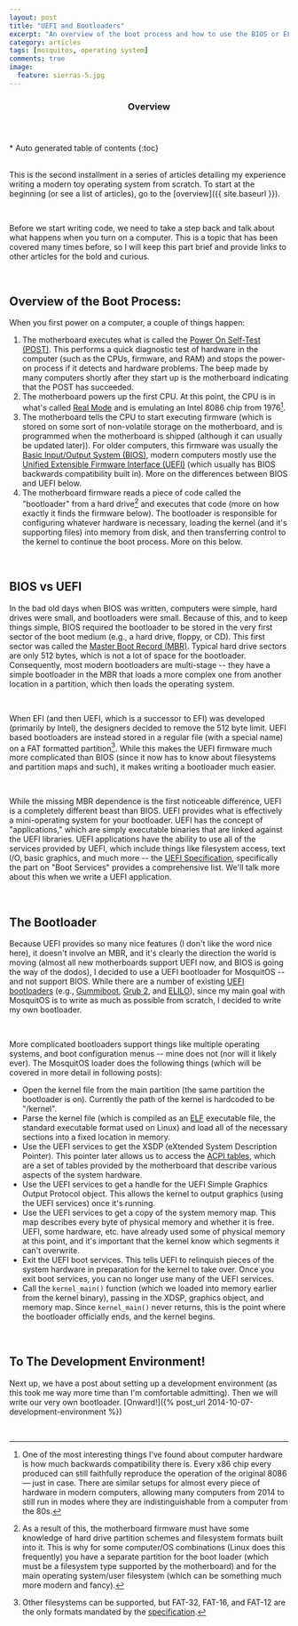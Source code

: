 ```yaml
---
layout: post
title: "UEFI and Bootloaders"
excerpt: "An overview of the boot process and how to use the BIOS or EFI firmware to load your operating system."
category: articles
tags: [mosquitos, operating system]
comments: true
image:
  feature: sierras-5.jpg
---
```


<section id="table-of-contents" class="toc">
  <header>
    <h3>Overview</h3>
  </header>
  <div id="drawer" markdown="1">
*  Auto generated table of contents
{:toc}
  </div>
</section>
 

This is the second installment in a series of articles detailing my experience writing a modern toy operating system from scratch. To start at the beginning (or see a list of articles), go to the [overview]({{ site.baseurl }}).

 

Before we start writing code, we need to take a step back and talk about what happens when you turn on a computer. This is a topic that has been covered many times before, so I will keep this part brief and provide links to other articles for the bold and curious.

 

Overview of the Boot Process:
-----------------------------


When you first power on a computer, a couple of things happen:

1.  The motherboard executes what is called the [Power On Self-Test (POST)](http://en.wikipedia.org/wiki/Power-on_self-test). This performs a quick diagnostic test of hardware in the computer (such as the CPUs, firmware, and RAM) and stops the power-on process if it detects and hardware problems. The beep made by many computers shortly after they start up is the motherboard indicating that the POST has succeeded.
2.  The motherboard powers up the first CPU. At this point, the CPU is in what's called [Real Mode](http://en.wikipedia.org/wiki/Real_mode) and is emulating an Intel 8086 chip from 1976[^1].
3.  The motherboard tells the CPU to start executing firmware (which is stored on some sort of non-volatile storage on the motherboard, and is programmed when the motherboard is shipped (although it can usually be updated later)). For older computers, this firmware was usually the [Basic Input/Output System (BIOS)](http://en.wikipedia.org/wiki/BIOS), modern computers mostly use the [Unified Extensible Firmware Interface (UEFI)](http://en.wikipedia.org/wiki/Unified_Extensible_Firmware_Interface) (which usually has BIOS backwards compatibility built in). More on the differences between BIOS and UEFI below.
4.  The motherboard firmware reads a piece of code called the "bootloader" from a hard drive[^2] and executes that code (more on how exactly it finds the firmware below). The bootloader is responsible for configuring whatever hardware is necessary, loading the kernel (and it's supporting files) into memory from disk, and then transferring control to the kernel to continue the boot process. More on this below.

 

BIOS vs UEFI
--------------

In the bad old days when BIOS was written, computers were simple, hard drives were small, and bootloaders were small. Because of this, and to keep things simple, BIOS required the bootloader to be stored in the very first sector of the boot medium (e.g., a hard drive, floppy, or CD). This first sector was called the [Master Boot Record (MBR)](http://en.wikipedia.org/wiki/Master_boot_record). Typical hard drive sectors are only 512 bytes, which is not a lot of space for the bootloader. Consequently, most modern bootloaders are multi-stage -- they have a simple bootloader in the MBR that loads a more complex one from another location in a partition, which then loads the operating system.

 

When EFI (and then UEFI, which is a successor to EFI) was developed (primarily by Intel), the designers decided to remove the 512 byte limit. UEFI based bootloaders are instead stored in a regular file (with a special name) on a FAT formatted partition[^3]. While this makes the UEFI firmware much more complicated than BIOS (since it now has to know about filesystems and partition maps and such), it makes writing a bootloader much easier.

 

While the missing MBR dependence is the first noticeable difference, UEFI is a completely different beast than BIOS. UEFI provides what is effectively a mini-operating system for your bootloader. UEFI has the concept of "applications," which are simply executable binaries that are linked against the UEFI libraries. UEFI applications have the ability to use all of the services provided by UEFI, which include things like filesystem access, text I/O, basic graphics, and much more -- the [UEFI Specification](http://www.uefi.org/specifications), specifically the part on "Boot Services" provides a comprehensive list. We'll talk more about this when we write a UEFI application.

 

The Bootloader
--------------

Because UEFI provides so many nice features (I don't like the word nice here), it doesn't involve an MBR, and it's clearly the direction the world is moving (almost all new motherboards support UEFI now, and BIOS is going the way of the dodos), I decided to use a UEFI bootloader for MosquitOS -- and not support BIOS. While there are a number of existing [UEFI bootloaders](https://wiki.ubuntu.com/EFIBootLoaders) (e.g., [Gummiboot](http://freedesktop.org/wiki/Software/gummiboot/), [Grub 2](http://www.gnu.org/software/grub/), and [ELILO](http://sourceforge.net/projects/elilo/)), since my main goal with MosquitOS is to write as much as possible from scratch, I decided to write my own bootloader.

 

More complicated bootloaders support things like multiple operating systems, and boot configuration menus -- mine does not (nor will it likely ever). The MosquitOS loader does the following things (which will be covered in more detail in following posts):

- Open the kernel file from the main partition (the same partition the bootloader is on). Currently the path of the kernel is hardcoded to be "/kernel".
- Parse the kernel file (which is compiled as an [ELF](http://en.wikipedia.org/wiki/Executable_and_Linkable_Format) executable file, the standard executable format used on Linux) and load all of the necessary sections into a fixed location in memory.
- Use the UEFI services to get the XSDP (eXtended System Description Pointer). This pointer later allows us to access the [ACPI tables](http://en.wikipedia.org/wiki/Advanced_Configuration_and_Power_Interface), which are a set of tables provided by the motherboard that describe various aspects of the system hardware.
- Use the UEFI services to get a handle for the UEFI Simple Graphics Output Protocol object. This allows the kernel to output graphics (using the UEFI services) once it's running.
- Use the UEFI services to get a copy of the system memory map. This map describes every byte of physical memory and whether it is free. UEFI, some hardware, etc. have already used some of physical memory at this point, and it's important that the kernel know which segments it can't overwrite.
- Exit the UEFI boot services. This tells UEFI to relinquish pieces of the system hardware in preparation for the kernel to take over. Once you exit boot services, you can no longer use many of the UEFI services.
- Call the `kernel_main()` function (which we loaded into memory earlier from the kernel binary), passing in the XDSP, graphics object, and memory map. Since `kernel_main()` never returns, this is the point where the bootloader officially ends, and the kernel begins.

 

To The Development Environment!
-------------------------------

Next up, we have a post about setting up a development environment (as this took me way more time than I'm comfortable admitting). Then we will write our very own bootloader. [Onward!]({% post_url 2014-10-07-development-environment %})

 

[^1]: One of the most interesting things I've found about computer hardware is how much backwards compatibility there is. Every x86 chip every produced can still faithfully reproduce the operation of the original 8086 — just in case. There are similar setups for almost every piece of hardware in modern computers, allowing many computers from 2014 to still run in modes where they are indistinguishable from a computer from the 80s.

[^2]: As a result of this, the motherboard firmware must have some knowledge of hard drive partition schemes and filesystem formats built into it. This is why for some computer/OS combinations (Linux does this frequently) you have a separate partition for the boot loader (which must be a filesystem type supported by the motherboard) and for the main operating system/user filesystem (which can be something much more modern and fancy).

[^3]: Other filesystems can be supported, but FAT-32, FAT-16, and FAT-12 are the only formats mandated by the [specification](http://www.uefi.org/specifications).
